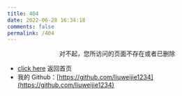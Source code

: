 ```yaml
---
title: 404
date: 2022-06-28 16:34:18
comments: false
permalink: /404
---
```


<center>对不起，您所访问的页面不存在或者已删除</center>

* [click here](https://liuweijie1234.github.io/) 返回首页
* 我的 Github：[https://github.com/liuweijie1234](https://github.com/liuweijie1234)

